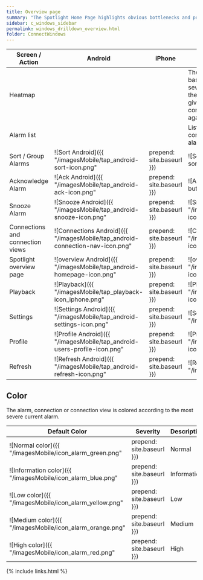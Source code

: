 ```yaml
---
title: Overview page
summary: "The Spotlight Home Page highlights obvious bottlenecks and problem areas."
sidebar: c_windows_sidebar
permalink: windows_drilldown_overview.html
folder: ConnectWindows
---
```



Screen / Action | Android | iPhone | Description
----------------|---------|--------|------------
Heatmap | | | The Heat Map organizes connections based on the comparative number and severity of their alarms. Connections with the most alarms raised against them are given the most surface area. Tap a connection to list all alarms currently raised against that connection.
Alarm list | | | List the alarms currently raised against a connection or connection view. Tap an alarm for more details.  
Sort / Group Alarms | ![Sort Android]({{ "/imagesMobile/tap_android-sort-icon.png" | prepend: site.baseurl }}) | ![Sort iPhone]({{ "/imagesMobile/tap_iOS-sort-group-alarms.png" | prepend: site.baseurl }}) | Sort or group alarms on the Alarm List. Sort by date or severity. Group by server, severity or alarm.
Acknowledge Alarm | ![Ack Android]({{ "/imagesMobile/tap_android-ack-icon.png" | prepend: site.baseurl }}) | ![Ack ios]({{ "/imagesMobile/tap_Ack-button-iOs.png" | prepend: site.baseurl }}) | Acknowledge an instance of an alarm requiring acknowledgment.
Snooze Alarm | ![Snooze Android]({{ "/imagesMobile/tap_android-snooze-icon.png" | prepend: site.baseurl }}) | ![Snooze iPhone]({{ "/imagesMobile/tap_iOS-snooze-icon.png" | prepend: site.baseurl }}) | Temporarily remove the visual alert associated with an alarm.  
Connections and connection views | ![Connections Android]({{ "/imagesMobile/tap_android-connection-nav-icon.png" | prepend: site.baseurl }}) | ![Connections iPhone]({{ "/imagesMobile/tap_iOS-connection-nav-icon.png" | prepend: site.baseurl }}) | Access the views of your enterprise: heatmaps, alarm lists and connection views. Create new Heatmap or Alarm list views.
Spotlight overview page | ![overview Android]({{ "/imagesMobile/tap_android-homepage-icon.png" | prepend: site.baseurl }}) | ![overview iPhone]({{ "/imagesMobile/tap_iOS-homepage-icon.png" | prepend: site.baseurl }}) | Show the Spotlight overview page panels for the connection.
Playback | ![Playback]({{ "/imagesMobile/tap_playback-icon_iphone.png" | prepend: site.baseurl }}) | ![Playback]({{ "/imagesMobile/tap_playback-icon_iphone.png" | prepend: site.baseurl }}) | Reproduce the Spotlight overview page for a date and time from the recent past.
Settings | ![Settings Android]({{ "/imagesMobile/tap_android-settings-icon.png" | prepend: site.baseurl }}) | ![Settings iPhone]({{ "/imagesMobile/tap_iOS_settings_icon.png" | prepend: site.baseurl }}) |  Configure Spotlight Mobile.
Profile | ![Profile Android]({{ "/imagesMobile/tap_android-users-profile-icon.png" | prepend: site.baseurl }}) | ![Profile iPhone]({{ "/imagesMobile/tap_iOS-users-profile-icon.png" | prepend: site.baseurl }}) | Show / change the current user. This is applicable where more than one Spotlight Cloud user has signed in to Spotlight Mobile.
Refresh | ![Refresh Android]({{ "/imagesMobile/tap_android-refresh-icon.png" | prepend: site.baseurl }}) | ![Refresh iPhone]({{ "/imagesMobile/tap_iOS-refresh-icon.png" | prepend: site.baseurl }}) | Refresh the screen. The time and date of the last refresh is on display. From time to time the refresh button may be grayed out (disabled).

## Color

The alarm, connection or connection view is colored according to the most severe current alarm.

Default Color | Severity | Description
--------------|----------|------------
![Normal color]({{ "/imagesMobile/icon_alarm_green.png" | prepend: site.baseurl }})  | Normal | No alarms are raised against this connection.
![Information color]({{ "/imagesMobile/icon_alarm_blue.png" | prepend: site.baseurl }})  | Information | At least one information alarm is raised against this connection. No other alarms are raised.
![Low color]({{ "/imagesMobile/icon_alarm_yellow.png" | prepend: site.baseurl }})  | Low | At least one low severity alarm is raised against this connection. No high or medium severity alarms are raised.
![Medium color]({{ "/imagesMobile/icon_alarm_orange.png" | prepend: site.baseurl }})  | Medium | At least one medium severity alarm is raised against this connection. No high severity alarms are raised.
![High color]({{ "/imagesMobile/icon_alarm_red.png" | prepend: site.baseurl }})  | High | At least one high severity alarm is raised against this connection.

{% include links.html %}
